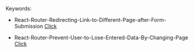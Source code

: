 Keywords:
- React-Router-Redirecting-Link-to-Different-Page-after-Form-Submission
[Click](https://github.com/codecygen/067-React-Router-Practice-Project/blob/main/src/pages/NewQuote.js)

- React-Router-Prevent-User-to-Lose-Entered-Data-By-Changing-Page [Click](https://github.com/codecygen/067-React-Router-Practice-Project/blob/21fc765fe4d22dada7ed4dbddafef03875142425/src/components/quotes/QuoteForm.js)